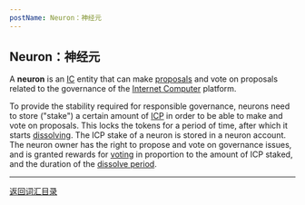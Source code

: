 ```yaml
---
postName: Neuron：神经元
---
```

## Neuron：神经元

A **neuron** is an [IC](../I/ic) entity that can make [proposals](../P/proposals) and vote on proposals related to the governance of the [Internet Computer](../I/ic) platform.<br>

To provide the stability required for responsible governance, neurons need to store ("stake") a certain amount of [ICP](../I/icp) in order to be able to make and vote on proposals. This locks the tokens for a period of time, after which it starts [dissolving](../D/dissolvingstate). The ICP stake of a neuron is stored in a neuron account. The neuron owner has the right to propose and vote on governance issues, and is granted rewards for [voting](../V/voting) in proportion to the amount of ICP staked, and the duration of the [dissolve period](non-dissolvingstate).

---
[返回词汇目录](../glossary)